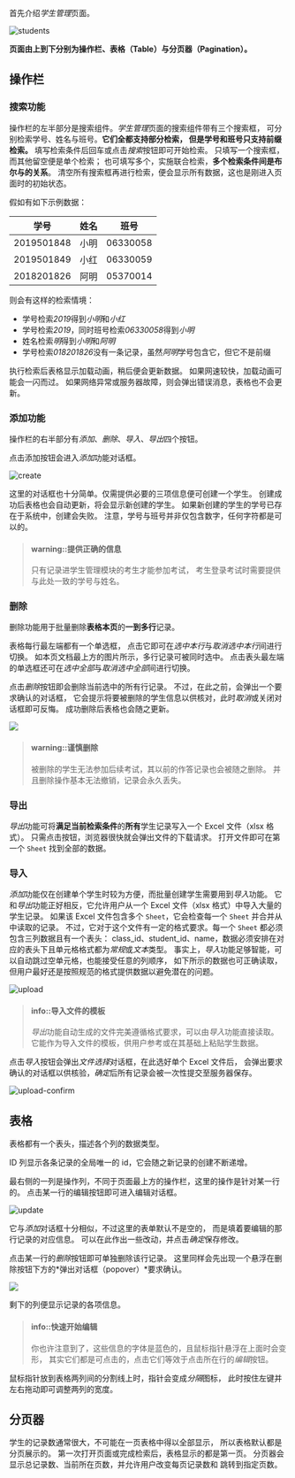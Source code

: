 首先介绍*学生管理*页面。

![students](../img/teacher-students.png)

**页面由上到下分别为操作栏、表格（Table）与分页器（Pagination）。**

## 操作栏
### 搜索功能

操作栏的左半部分是搜索组件。*学生管理*页面的搜索组件带有三个搜索框，
可分别检索学号、姓名与班号。**它们全都支持部分检索，
但是学号和班号只支持前缀检索。**
填写检索条件后回车或点击*搜索*按钮即可开始检索。
只填写一个搜索框，而其他留空便是单个检索；
也可填写多个，实施联合检索，**多个检索条件间是布尔与的关系**。
清空所有搜索框再进行检索，便会显示所有数据，这也是刚进入页面时的初始状态。

假如有如下示例数据：

|    学号    | 姓名  |   班号   |
| :--------: | :---: | :------: |
| 2019501848 | 小明  | 06330058 |
| 2019501849 | 小红  | 06330059 |
| 2018201826 | 阿明  | 05370014 |

则会有这样的检索情境：

- 学号检索*2019*得到*小明*和*小红*
- 学号检索*2019*，同时班号检索*06330058*得到*小明*
- 姓名检索*明*得到*小明*和*阿明*
- 学号检索*018201826*没有一条记录，虽然*阿明*学号包含它，但它不是前缀

执行检索后表格显示加载动画，稍后便会更新数据。
如果网速较快，加载动画可能会一闪而过。
如果网络异常或服务器故障，则会弹出错误消息，表格也不会更新。

### 添加功能

操作栏的右半部分有*添加*、*删除*、*导入*、*导出*四个按钮。

点击添加按钮会进入*添加*功能对话框。

![create](../img/teacher-create-student.png)

这里的对话框也十分简单。仅需提供必要的三项信息便可创建一个学生。
创建成功后表格也会自动更新，将会显示新创建的学生。
如果新创建的学生的学号已存在于系统中，创建会失败。
注意，学号与班号并非仅包含数字，任何字符都是可以的。

> #### warning::提供正确的信息
>
> 只有记录进学生管理模块的考生才能参加考试，
> 考生登录考试时需要提供与此处一致的学号与姓名。

### 删除

删除功能用于批量删除**表格本页**的**一到多行**记录。

表格每行最左端都有一个单选框，
点击它即可在*选中本行*与*取消选中本行*间进行切换。
如本页文档最上方的图片所示，多行记录可被同时选中。
点击表头最左端的单选框还可在*选中全部*与*取消选中全部*间进行切换。

点击*删除*按钮即会删除当前选中的所有行记录。
不过，在此之前，会弹出一个要求确认的对话框，
它会提示将要被删除的学生信息以供核对，此时*取消*或关闭对话框即可反悔。
成功删除后表格也会随之更新。

![](../img/teacher-delete-students.png)

> #### warning::谨慎删除
>
> 被删除的学生无法参加后续考试，其以前的作答记录也会被随之删除。
> 并且删除操作基本无法撤销，记录会永久丢失。

### 导出

*导出*功能可将**满足当前检索条件**的**所有**学生记录写入一个 Excel 文件（xlsx 格式）。
只需点击按钮，浏览器很快就会弹出文件的下载请求。
打开文件即可在第一个 `Sheet` 找到全部的数据。

### 导入

*添加*功能仅在创建单个学生时较为方便，而批量创建学生需要用到*导入*功能。
它和*导出*功能正好相反，它允许用户从一个 Excel 文件（xlsx 格式）中导入大量的学生记录。
如果该 Excel 文件包含多个 `Sheet`，它会检查每一个 `Sheet` 并合并从中读取的记录。
不过，它对于这个文件有一定的格式要求。每一个 `Sheet` 都必须包含三列数据且有一个表头：
class_id、student_id、name，数据必须安排在对应的表头下且单元格格式都为*常规*或*文本*类型。
事实上，*导入*功能足够智能，可以自动跳过空单元格，也能接受任意的列顺序，
如下所示的数据也可正确读取，但用户最好还是按照规范的格式提供数据以避免潜在的问题。

![upload](../img/teacher-upload-students.png)

> #### info::导入文件的模板
>
> *导出*功能自动生成的文件完美遵循格式要求，可以由*导入*功能直接读取。
> 它能作为导入文件的模板，供用户参考或在其基础上粘贴学生数据。

点击*导入*按钮会弹出*文件选择*对话框，在此选好单个 Excel 文件后，
会弹出要求确认的对话框以供核验，*确定*后所有记录会被一次性提交至服务器保存。

![upload-confirm](../img/teacher-upload-students-confirm.png)

## 表格

表格都有一个表头，描述各个列的数据类型。

ID 列显示各条记录的全局唯一的 id，它会随之新记录的创建不断递增。

最右侧的一列是操作列，不同于页面最上方的操作栏，这里的操作是针对某一行的。
点击某一行的编辑按钮即可进入编辑对话框。

![update](../img/teacher-update-student.png)

它与*添加*对话框十分相似，不过这里的表单默认不是空的，
而是填着要编辑的那行记录的对应信息。
可以在此作出一些改动，并点击*确定*保存修改。

点击某一行的*删除*按钮即可单独删除该行记录。
这里同样会先出现一个悬浮在删除按钮下方的*弹出对话框（popover）*要求确认。

![](../img/teacher-delete-student.png)

剩下的列便显示记录的各项信息。

> #### info::快速开始编辑
>
> 你也许注意到了，这些信息的字体是蓝色的，且鼠标指针悬浮在上面时会变形，
> 其实它们都是可点击的，点击它们等效于点击所在行的*编辑*按钮。

鼠标指针放到表格两列间的分割线上时，指针会变成*分隔*图标，
此时按住左键并左右拖动即可调整两列的宽度。

## 分页器

学生的记录数通常很大，不可能在一页表格中得以全部显示，
所以表格默认都是分页展示的。
第一次打开页面或完成检索后，表格显示的都是第一页。
分页器会显示总记录数、当前所在页数，并允许用户改变每页记录数和
跳转到指定页数。